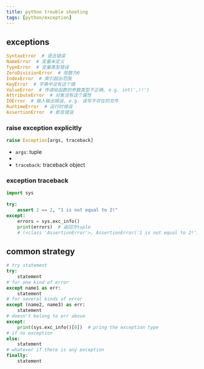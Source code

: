 ```yaml
---
title: python trouble shooting
tags: [python/exception]
---
```


## exceptions

```Python
SyntaxError  # 语法错误
NameError  # 变量未定义
TypeError  # 变量类型错误
ZeroDivisionError  # 除数为0
IndexError  # 索引超出范围
KeyError  # 字典中没有这个键
ValueError  # 传递给函数的参数类型不正确, e.g. int(',!!')
AttributeError  # 对象没有这个属性
IOError  # 输入输出错误, e.g. 读写不存在的文件
RuntimeError  # 运行时错误
AssertionError  # 断言错误
```

### raise exception explicitly

```python
raise Exception[args, traceback]
```
- `args`: tuple
- 
- `traceback`: traceback object

### exception traceback

```Python
import sys
  
try:
    assert 1 == 2, "1 is not equal to 2!"
except:
    errors = sys.exc_info()
    print(errors)  # 返回为tuple
    # (<class 'AssertionError'>, AssertionError('1 is not equal to 2!'), <traceback object at 0x00000221A03CB6C0>)
```


## common strategy

```python
# try statement
try:
	statement
# for one kind of error
except name1 as err:
	statement
# for several kinds of error
except (name2, name3) as err:
	statement
# doesn't belong to err above
except:
	print(sys.exc_info()[0])  # pring the exception type
# if no exception
else:
	statement
# whatever if there is any exception
finally:
	statement
```


